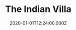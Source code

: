 ---
date: 2020-01-01T12:24:00.000Z
title: The Indian Villa
latitude: 52.03861791792948
longitude: 0.9654864770741227
category: checkin
---